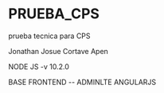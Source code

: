 # PRUEBA_CPS
 prueba tecnica para CPS

 Jonathan Josue Cortave Apen

 NODE JS -v 10.2.0


 BASE FRONTEND -- ADMINLTE ANGULARJS